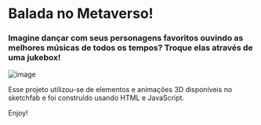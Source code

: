 # Balada no Metaverso!
### Imagine dançar com seus personagens favoritos ouvindo as melhores músicas de todos os tempos? Troque elas através de uma jukebox!

![image](https://github.com/user-attachments/assets/d696b005-23cb-4083-af82-7f2531a5ae00)

Esse projeto utilizou-se de elementos e animações 3D disponíveis no sketchfab e foi construído usando HTML e JavaScript.

Enjoy!
